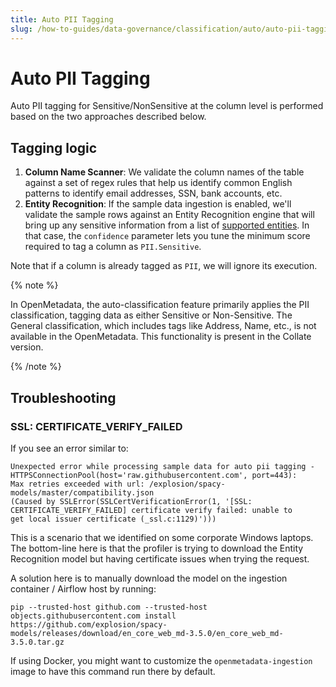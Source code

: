 ```yaml
---
title: Auto PII Tagging
slug: /how-to-guides/data-governance/classification/auto/auto-pii-tagging
---
```


# Auto PII Tagging

Auto PII tagging for Sensitive/NonSensitive at the column level is performed based on the two approaches described below.

## Tagging logic

1. **Column Name Scanner**: We validate the column names of the table against a set of regex rules that help us identify
    common English patterns to identify email addresses, SSN, bank accounts, etc.
2. **Entity Recognition**: If the sample data ingestion is enabled, we'll validate the sample rows against an Entity
    Recognition engine that will bring up any sensitive information from a list of [supported entities](https://microsoft.github.io/presidio/supported_entities/).
    In that case, the `confidence` parameter lets you tune the minimum score required to tag a column as `PII.Sensitive`.

Note that if a column is already tagged as `PII`, we will ignore its execution.

{% note %}

In OpenMetadata, the auto-classification feature primarily applies the PII classification, tagging data as either Sensitive or Non-Sensitive. The General classification, which includes tags like Address, Name, etc., is not available in the OpenMetadata. This functionality is present in the Collate version.

{% /note %}

## Troubleshooting

### SSL: CERTIFICATE_VERIFY_FAILED

If you see an error similar to:

```
Unexpected error while processing sample data for auto pii tagging - HTTPSConnectionPool(host='raw.githubusercontent.com', port=443):
Max retries exceeded with url: /explosion/spacy-models/master/compatibility.json 
(Caused by SSLError(SSLCertVerificationError(1, '[SSL: CERTIFICATE_VERIFY_FAILED] certificate verify failed: unable to 
get local issuer certificate (_ssl.c:1129)')))
```

This is a scenario that we identified on some corporate Windows laptops. The bottom-line here is that the profiler
is trying to download the Entity Recognition model but having certificate issues when trying the request.

A solution here is to manually download the model on the ingestion container / Airflow host by running:

```
pip --trusted-host github.com --trusted-host objects.githubusercontent.com install https://github.com/explosion/spacy-models/releases/download/en_core_web_md-3.5.0/en_core_web_md-3.5.0.tar.gz
```

If using Docker, you might want to customize the `openmetadata-ingestion` image to have this command run there by default.
